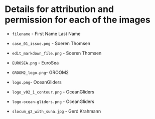 # Details for attribution and permission for each of the images

- `filename` - First Name Last Name

- `case_01_issue.png` - Soeren Thomsen
- `edit_markdown_file.png` - Soeren Thomsen
- `EUROSEA.png` - EuroSea
- `GROOM2_logo.png`- GROOM2
- `logo.png`- OceanGliders
- `logo_v02_1_contour.png` - OceanGliders
- `logo-ocean-gliders.png` - OceanGliders
- `slocum_g2_with_suna.jpg` - Gerd Krahmann
